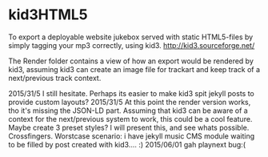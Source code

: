 # kid3HTML5
To export a deployable website jukebox served with static HTML5-files by simply tagging your mp3 correctly, using kid3. http://kid3.sourceforge.net/

The Render folder contains a view of how an export would be rendered by kid3, assuming kid3 can create an image file for trackart and keep track of a next/previous track context.

2015/31/5
I still hesitate. Perhaps its easier to make kid3 spit jekyll posts to provide custom layouts?
2015/31/5
At this point the render version works, tho it's missing the JSON-LD part. Assuming that kid3 can be aware of a context for the next/previous system to work, this could be a cool feature. Maybe create 3 preset styles? I will present this, and see whats possible. Crossfingers. Worstcase scenario: i have jekyll music CMS module waiting to be filled by post created with kid3.... :)
2015/06/01 gah playnext bug:(
